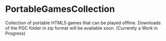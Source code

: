 # PortableGamesCollection
 Collection of portable HTML5 games that can be played offline.
 Downloads of the PGC folder in zip format will be available soon.
 (Currently a Work in Progress)
